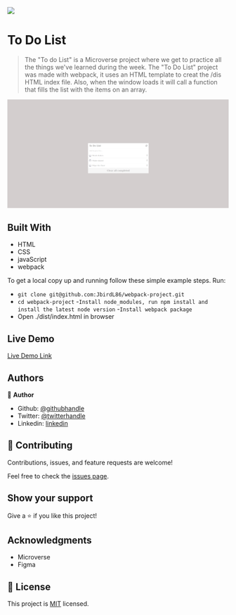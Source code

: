 ![](https://img.shields.io/badge/Microverse-blueviolet)

# To Do List

> The "To do List" is a Microverse project where we get to practice all the things we've learned during the week. The "To Do List" project was made with webpack, it uses an HTML template to creat the /dis HTML index file. Also, when the window loads it will call a function that fills the list with the items on an array.

![screenshot](todolist.png)

## Built With

- HTML
- CSS
- javaScript
- webpack

To get a local copy up and running follow these simple example steps.
Run:
- `git clone git@github.com:JbirdL86/webpack-project.git`
- `cd webpack-project`
-`Install node_modules, run npm install and install the latest node version`
-`Install webpack package`
- Open ./dist/index.html in browser

## Live Demo

[Live Demo Link](https://jbirdl86.github.io/Capstone/)


## Authors

👤 **Author**

- Github: [@githubhandle](https://github.com/JbirdL86)
- Twitter: [@twitterhandle](https://twitter.com/JuanLui06498455)
- Linkedin: [linkedin](https://www.linkedin.com/in/juan-luis-0551921aa/)



## 🤝 Contributing

Contributions, issues, and feature requests are welcome!

Feel free to check the [issues page](https://github.com/JbirdL86/webpack-project/issues).

## Show your support

Give a ⭐️ if you like this project!

## Acknowledgments

- Microverse
- Figma 

## 📝 License

This project is [MIT](./MIT.md) licensed.
